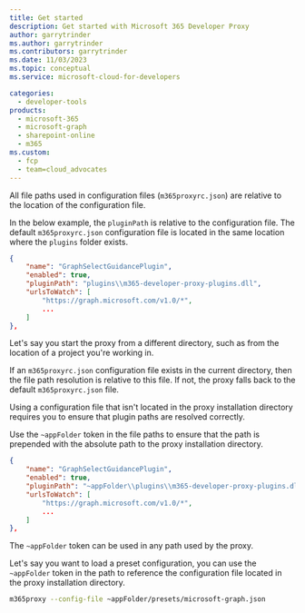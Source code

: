 ```yaml
---
title: Get started
description: Get started with Microsoft 365 Developer Proxy
author: garrytrinder
ms.author: garrytrinder
ms.contributors: garrytrinder
ms.date: 11/03/2023
ms.topic: conceptual
ms.service: microsoft-cloud-for-developers

categories:
  - developer-tools
products:
  - microsoft-365
  - microsoft-graph
  - sharepoint-online
  - m365
ms.custom:
  - fcp
  - team=cloud_advocates
---
```


All file paths used in configuration files (`m365proxyrc.json`) are relative to the location of the configuration file.

In the below example, the `pluginPath` is relative to the configuration file. The default `m365proxyrc.json` configuration file is located in the same location where the `plugins` folder exists.

```json
{
    "name": "GraphSelectGuidancePlugin",
    "enabled": true,
    "pluginPath": "plugins\\m365-developer-proxy-plugins.dll",
    "urlsToWatch": [
        "https://graph.microsoft.com/v1.0/*",
        ...
    ]
},
```

Let's say you start the proxy from a different directory, such as from the location of a project you're working in.

If an `m365proxyrc.json` configuration file exists in the current directory, then the file path resolution is relative to this file. If not, the proxy falls back to the default `m365proxyrc.json` file.

Using a configuration file that isn't located in the proxy installation directory requires you to ensure that plugin paths are resolved correctly.

Use the `~appFolder` token in the file paths to ensure that the path is prepended with the absolute path to the proxy installation directory.

```json
{
    "name": "GraphSelectGuidancePlugin",
    "enabled": true,
    "pluginPath": "~appFolder\\plugins\\m365-developer-proxy-plugins.dll",
    "urlsToWatch": [
        "https://graph.microsoft.com/v1.0/*",
        ...
    ]
},
```

The `~appFolder` token can be used in any path used by the proxy.

Let's say you want to load a preset configuration, you can use the `~appFolder` token in the path to reference the configuration file located in the proxy installation directory.

```sh
m365proxy --config-file ~appFolder/presets/microsoft-graph.json
```
